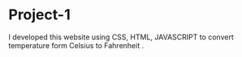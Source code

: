 # Project-1
I developed this website using CSS, HTML, JAVASCRIPT to convert temperature form Celsius to Fahrenheit .

